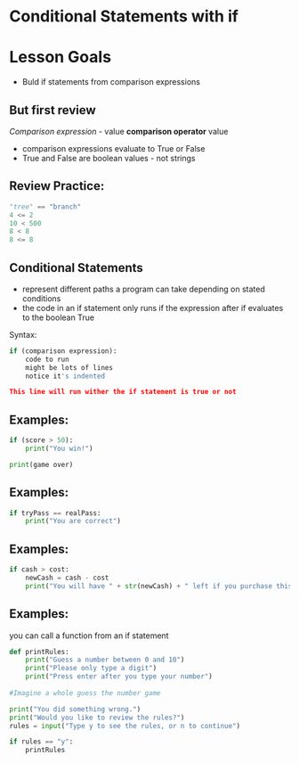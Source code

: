 # Conditional Statements with if

# Lesson Goals
- Buld if statements from comparison expressions

## But first review
*Comparison expression* - value **comparison operator** value
- comparison expressions evaluate to True or False
- True and False are boolean values - not strings

## Review Practice:

```python
"tree" == "branch"
4 <= 2
10 < 500
8 < 8
8 <= 8
```

## Conditional Statements

- represent different paths a program can take depending on stated conditions
- the code in an if statement only runs if the expression after if evaluates to the boolean True

Syntax:
```python
if (comparison expression):
    code to run
    might be lots of lines
    notice it's indented

This line will run wither the if statement is true or not
```

## Examples:

```python
if (score > 50):
    print("You win!")

print(game over)
```

## Examples:
```python
if tryPass == realPass:
    print("You are correct")
```

## Examples:
```python
if cash > cost:
    newCash = cash - cost
    print("You will have " + str(newCash) + " left if you purchase this item!")
```

## Examples:
you can call a function from an if statement
```python
def printRules:
    print("Guess a number between 0 and 10")
    print("Please only type a digit")
    print("Press enter after you type your number")
    
#Imagine a whole guess the number game

print("You did something wrong.")
print("Would you like to review the rules?")
rules = input("Type y to see the rules, or n to continue")

if rules == "y":
    printRules
```
